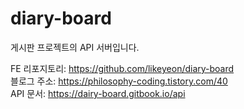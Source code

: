 # diary-board
게시판 프로젝트의 API 서버입니다.

FE 리포지토리: https://github.com/likeyeon/diary-board  
블로그 주소: https://philosophy-coding.tistory.com/40  
API 문서: https://dairy-board.gitbook.io/api
